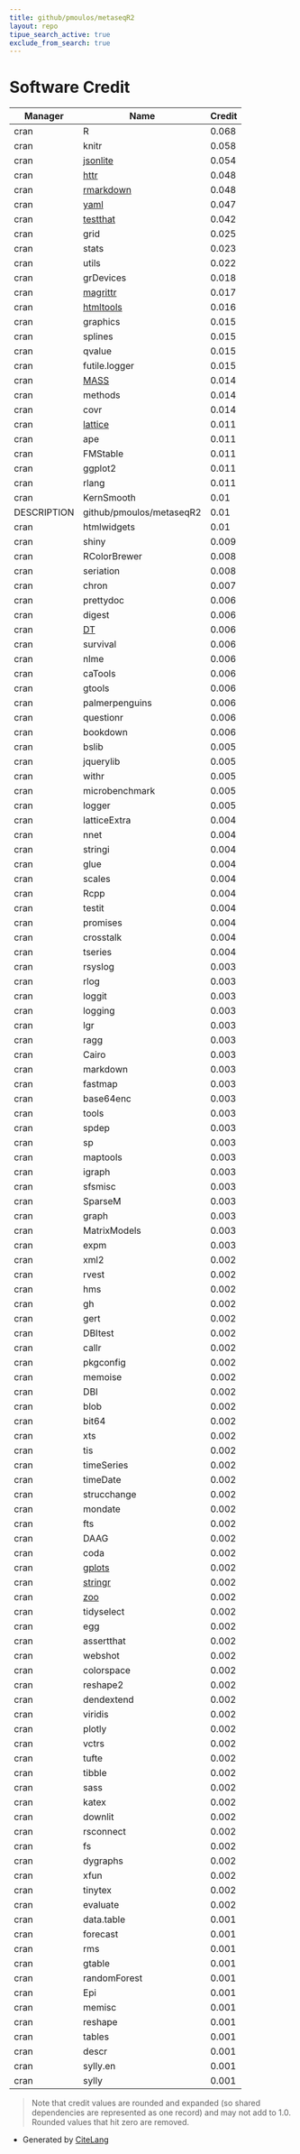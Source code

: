 ```yaml
---
title: github/pmoulos/metaseqR2
layout: repo
tipue_search_active: true
exclude_from_search: true
---
```

# Software Credit

|Manager|Name|Credit|
|-------|----|------|
|cran|R|0.068|
|cran|knitr|0.058|
|cran|[jsonlite](https://arxiv.org/abs/1403.2805 (paper))|0.054|
|cran|[httr](https://httr.r-lib.org/)|0.048|
|cran|[rmarkdown](https://github.com/rstudio/rmarkdown)|0.048|
|cran|[yaml](https://github.com/vubiostat/r-yaml/)|0.047|
|cran|[testthat](https://testthat.r-lib.org)|0.042|
|cran|grid|0.025|
|cran|stats|0.023|
|cran|utils|0.022|
|cran|grDevices|0.018|
|cran|[magrittr](https://magrittr.tidyverse.org)|0.017|
|cran|[htmltools](https://github.com/rstudio/htmltools)|0.016|
|cran|graphics|0.015|
|cran|splines|0.015|
|cran|qvalue|0.015|
|cran|futile.logger|0.015|
|cran|[MASS](http://www.stats.ox.ac.uk/pub/MASS4/)|0.014|
|cran|methods|0.014|
|cran|covr|0.014|
|cran|[lattice](http://lattice.r-forge.r-project.org/)|0.011|
|cran|ape|0.011|
|cran|FMStable|0.011|
|cran|ggplot2|0.011|
|cran|rlang|0.011|
|cran|KernSmooth|0.01|
|DESCRIPTION|github/pmoulos/metaseqR2|0.01|
|cran|htmlwidgets|0.01|
|cran|shiny|0.009|
|cran|RColorBrewer|0.008|
|cran|seriation|0.008|
|cran|chron|0.007|
|cran|prettydoc|0.006|
|cran|digest|0.006|
|cran|[DT](https://github.com/rstudio/DT)|0.006|
|cran|survival|0.006|
|cran|nlme|0.006|
|cran|caTools|0.006|
|cran|gtools|0.006|
|cran|palmerpenguins|0.006|
|cran|questionr|0.006|
|cran|bookdown|0.006|
|cran|bslib|0.005|
|cran|jquerylib|0.005|
|cran|withr|0.005|
|cran|microbenchmark|0.005|
|cran|logger|0.005|
|cran|latticeExtra|0.004|
|cran|nnet|0.004|
|cran|stringi|0.004|
|cran|glue|0.004|
|cran|scales|0.004|
|cran|Rcpp|0.004|
|cran|testit|0.004|
|cran|promises|0.004|
|cran|crosstalk|0.004|
|cran|tseries|0.004|
|cran|rsyslog|0.003|
|cran|rlog|0.003|
|cran|loggit|0.003|
|cran|logging|0.003|
|cran|lgr|0.003|
|cran|ragg|0.003|
|cran|Cairo|0.003|
|cran|markdown|0.003|
|cran|fastmap|0.003|
|cran|base64enc|0.003|
|cran|tools|0.003|
|cran|spdep|0.003|
|cran|sp|0.003|
|cran|maptools|0.003|
|cran|igraph|0.003|
|cran|sfsmisc|0.003|
|cran|SparseM|0.003|
|cran|graph|0.003|
|cran|MatrixModels|0.003|
|cran|expm|0.003|
|cran|xml2|0.002|
|cran|rvest|0.002|
|cran|hms|0.002|
|cran|gh|0.002|
|cran|gert|0.002|
|cran|DBItest|0.002|
|cran|callr|0.002|
|cran|pkgconfig|0.002|
|cran|memoise|0.002|
|cran|DBI|0.002|
|cran|blob|0.002|
|cran|bit64|0.002|
|cran|xts|0.002|
|cran|tis|0.002|
|cran|timeSeries|0.002|
|cran|timeDate|0.002|
|cran|strucchange|0.002|
|cran|mondate|0.002|
|cran|fts|0.002|
|cran|DAAG|0.002|
|cran|coda|0.002|
|cran|[gplots](https://github.com/talgalili/gplots)|0.002|
|cran|[stringr](http://stringr.tidyverse.org)|0.002|
|cran|[zoo](http://zoo.R-Forge.R-project.org/)|0.002|
|cran|tidyselect|0.002|
|cran|egg|0.002|
|cran|assertthat|0.002|
|cran|webshot|0.002|
|cran|colorspace|0.002|
|cran|reshape2|0.002|
|cran|dendextend|0.002|
|cran|viridis|0.002|
|cran|plotly|0.002|
|cran|vctrs|0.002|
|cran|tufte|0.002|
|cran|tibble|0.002|
|cran|sass|0.002|
|cran|katex|0.002|
|cran|downlit|0.002|
|cran|rsconnect|0.002|
|cran|fs|0.002|
|cran|dygraphs|0.002|
|cran|xfun|0.002|
|cran|tinytex|0.002|
|cran|evaluate|0.002|
|cran|data.table|0.001|
|cran|forecast|0.001|
|cran|rms|0.001|
|cran|gtable|0.001|
|cran|randomForest|0.001|
|cran|Epi|0.001|
|cran|memisc|0.001|
|cran|reshape|0.001|
|cran|tables|0.001|
|cran|descr|0.001|
|cran|sylly.en|0.001|
|cran|sylly|0.001|


> Note that credit values are rounded and expanded (so shared dependencies are represented as one record) and may not add to 1.0. Rounded values that hit zero are removed.


- Generated by [CiteLang](https://github.com/vsoch/citelang)
